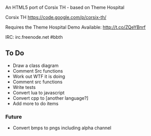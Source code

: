 An HTML5 port of Corsix TH - based on Theme Hospital

Corsix TH
https://code.google.com/p/corsix-th/

Requires the Theme Hospital Demo
Available: http://t.co/ZQeYBnrf

IRC: 
irc.freenode.net #bbth


## To Do

- Draw a class diagram
- Comment Src functions
- Work out WTF it is doing
- Comment src functions
- Write tests
- Convert lua to javascript
- Convert cpp to [another language?]
- Add more to do items

### Future
- Convert bmps to pngs including alpha channel
